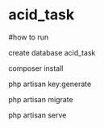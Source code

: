 # acid_task
#how to run

create database acid_task

composer install

php artisan key:generate

php artisan migrate

php artisan serve
